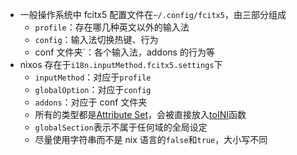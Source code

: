 - 一般操作系统中 fcitx5 配置文件在`~/.config/fcitx5`，由三部分组成
  - `profile`：存在哪几种英文以外的输入法
  - `config`：输入法切换热键、行为
  - conf 文件夹`：各个输入法，addons 的行为等
- nixos 存在于`i18n.inputMethod.fcitx5.settings`下
  - `inputMethod`：对应于`profile`
  - `globalOption`：对应于`config`
  - `addons`：对应于 conf 文件夹
  - 所有的类型都是[Attribute Set](https://nixos.org/manual/nix/stable/language/values.html?highlight=attribute%20set#attribute-set)，会被直接放入[toINI](https://github.com/NixOS/nixpkgs/blob/master/lib/generators.nix)函数
  - `globalSection`表示不属于任何域的全局设定
  - 尽量使用字符串而不是 nix 语言的`false`和`true`，大小写不同
